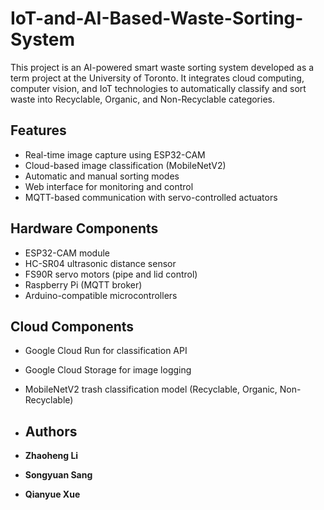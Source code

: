 # IoT-and-AI-Based-Waste-Sorting-System
This project is an AI-powered smart waste sorting system developed as a term project at the University of Toronto. It integrates cloud computing, computer vision, and IoT technologies to automatically classify and sort waste into Recyclable, Organic, and Non-Recyclable categories.

## Features

- Real-time image capture using ESP32-CAM
- Cloud-based image classification (MobileNetV2)
- Automatic and manual sorting modes
- Web interface for monitoring and control
- MQTT-based communication with servo-controlled actuators

## Hardware Components

- ESP32-CAM module
- HC-SR04 ultrasonic distance sensor
- FS90R servo motors (pipe and lid control)
- Raspberry Pi (MQTT broker)
- Arduino-compatible microcontrollers

## Cloud Components

- Google Cloud Run for classification API
- Google Cloud Storage for image logging
- MobileNetV2 trash classification model (Recyclable, Organic, Non-Recyclable)

- ## Authors

- **Zhaoheng Li** 
- **Songyuan Sang**  
- **Qianyue Xue** 
